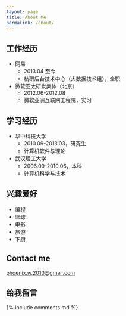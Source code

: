 ```yaml
---
layout: page
title: About Me
permalink: /about/
---
```


## 工作经历

- 网易
	- 2013.04 至今
	- 杭研后台技术中心（大数据技术组），全职
- 微软亚太研发集体（北京）
	- 2012.06-2012.08
	- 微软亚洲互联网工程院，实习

## 学习经历

- 华中科技大学
	- 2010.09-2013.03，研究生
	- 计算机软件与理论
- 武汉理工大学
	- 2006.09-2010.06，本科
	- 计算机科学与技术

## 兴趣爱好

- 编程
- 篮球
- 电影
- 旅游
- 下厨

## Contact me

[phoenix.w.2010@gmail.com](mailto:phoenix.w.2010@gmail.com)

## 给我留言

{% include comments.md %}
<script type="text/javascript">
$(function(){
  $(document).keydown(function(e) {
    var url = false;
        if (e.which == 37 || e.which == 74) {  // Left arrow and J
            {% if page.previous %}
        url = '{{ site.url }}{{ page.previous.url }}';
        {% endif %}
        }
        else if (e.which == 39 || e.which == 75) {  // Right arrow and K
            {% if page.next %}
        url = '{{ site.url }}{{ page.next.url }}';
        {% endif %}
        }
        if (url) {
            window.location = url;
        }
  });
})
</script>